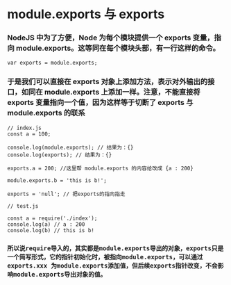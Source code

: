 # module.exports 与 exports

### NodeJS 中为了方便，Node 为每个模块提供一个 exports 变量，指向 module.exports。这等同在每个模块头部，有一行这样的命令。

```
var exports = module.exports;
```

### 于是我们可以直接在 exports 对象上添加方法，表示对外输出的接口，如同在 module.exports 上添加一样。注意，不能直接将 exports 变量指向一个值，因为这样等于切断了 exports 与 module.exports 的联系

```
// index.js
const a = 100;

console.log(module.exports); // 结果为：{}
console.log(exports); // 结果为：{}

exports.a = 200; //这里帮 module.exports 的内容给改成 {a : 200}

module.exports.b = 'this is b!';

exports = 'null'; // 把exports的指向指走

// test.js

const a = require('./index');
console.log(a) // a : 200
console.log(b) // this is b!

```

### `所以说require导入的，其实都是module.exports导出的对象，exports只是一个简写形式，它的指针初始化时，被指向module.exports，可以通过exports.xxx 为module.exports添加值，但后续exports指针改变，不会影响module.exports导出对象的值。`